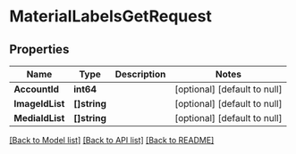 # MaterialLabelsGetRequest

## Properties
Name | Type | Description | Notes
------------ | ------------- | ------------- | -------------
**AccountId** | **int64** |  | [optional] [default to null]
**ImageIdList** | **[]string** |  | [optional] [default to null]
**MediaIdList** | **[]string** |  | [optional] [default to null]

[[Back to Model list]](../README.md#documentation-for-models) [[Back to API list]](../README.md#documentation-for-api-endpoints) [[Back to README]](../README.md)


